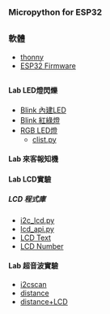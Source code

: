 ### Micropython for ESP32
##
### 軟體
* [thonny](https://github.com/thonny/thonny/releases/tag/v4.0.1)
* [ESP32 Firmware](https://micropython.org/download/esp32/)
##
#### Lab LED燈閃爍
* [Blink 內建LED](https://github.com/jumbokh/micropython_class/blob/master/class0925/blink.py)
* [Blink 紅綠燈](https://github.com/jumbokh/micropython_class/blob/master/class0925/RYGLED.py)
* [RGB LED燈](https://github.com/jumbokh/micropython_class/blob/master/class0925/3colorled.py)
    * [clist.py](https://github.com/jumbokh/micropython_class/blob/master/class0925/clist.py)
#### Lab 來客報知機
#### Lab LCD實驗
##### LCD 程式庫
* [i2c_lcd.py](https://github.com/jumbokh/micropython_class/blob/master/class0925/i2c_lcd.py)
* [lcd_api.py](https://github.com/jumbokh/micropython_class/blob/master/class0925/lcd_api.py)
* [LCD Text](https://github.com/jumbokh/micropython_class/blob/master/class0925/lcdText.py)
* [LCD Number](https://github.com/jumbokh/micropython_class/blob/master/class0925/lcdNumber.py)
#### Lab 超音波實驗
* [i2cscan](https://github.com/jumbokh/micropython_class/blob/master/class0925/I2C.py)
* [distance](https://github.com/jumbokh/micropython_class/blob/master/class0925/distance.py)
* [distance+LCD](https://github.com/jumbokh/micropython_class/blob/master/class0925/distanceLCD.py)

